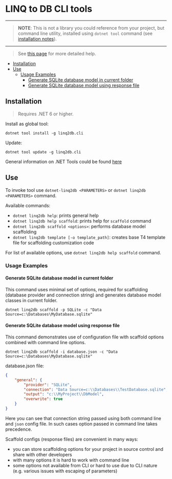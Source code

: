 <!-- omit in toc -->
# LINQ to DB CLI tools

***
> **NOTE**: This is not a library you could reference from your project, but command line utility, installed using `dotnet tool` command (see [installation notes](#installation)).
***

> See [this page](https://linq2db.github.io/articles/CLI.html) for more detailed help.

- [Installation](#installation)
- [Use](#use)
  - [Usage Examples](#usage-examples)
    - [Generate SQLite database model in current folder](#generate-sqlite-database-model-in-current-folder)
    - [Generate SQLite database model using response file](#generate-sqlite-database-model-using-response-file)

## Installation

> Requires .NET 6 or higher.

Install as global tool:

`dotnet tool install -g linq2db.cli`

Update:

`dotnet tool update -g linq2db.cli`

General information on .NET Tools could be found [here](https://docs.microsoft.com/en-us/dotnet/core/tools/global-tools)

## Use

To invoke tool use `dotnet-linq2db <PARAMETERS>` or `dotnet linq2db <PARAMETERS>` command.

Available commands:

- `dotnet linq2db help`: prints general help
- `dotnet linq2db help scaffold`: prints help for `scaffold` command
- `dotnet linq2db scaffold <options>`: performs database model scaffolding
- `dotnet linq2db template [-o template_path]`: creates base T4 template file for scaffolding customization code

For list of available options, use `dotnet linq2db help scaffold` command.

### Usage Examples

#### Generate SQLite database model in current folder

This command uses minimal set of options, required for scaffolding (database provider and connection string) and generates database model classes in current folder.

`dotnet linq2db scaffold -p SQLite -c "Data Source=c:\Databases\MyDatabase.sqlite"`

#### Generate SQLite database model using response file

This command demonstrates use of configuration file with scaffold options combined with command line options.

`dotnet linq2db scaffold -i database.json -c "Data Source=c:\Databases\MyDatabase.sqlite"`

database.json file:

```json
{
    "general": {
        "provider": "SQLite",
        "connection": "Data Source=c:\\Databases\\TestDatabase.sqlite",
        "output": "c:\\MyProject\\DbModel",
        "overwrite": true
    }
}
```

Here you can see that connection string passed using both command line and `json` config file. In such cases option passed in command line takes precedence.

Scaffold configs (response files) are convenient in many ways:

- you can store scaffolding options for your project in source control and share with other developers
- with many options it is hard to work with command line
- some options not available from CLI or hard to use due to CLI nature (e.g. various issues with escaping of parameters)

